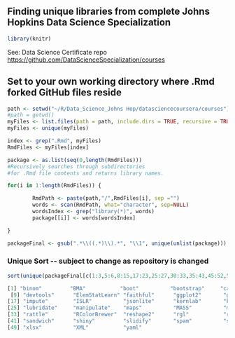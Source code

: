 ## Finding unique libraries from complete Johns Hopkins Data Science Specialization

```R
library(knitr)
```

See: Data Science Certificate repo
https://github.com/DataScienceSpecialization/courses

## Set to your own working directory where .Rmd forked GitHub files reside

```R
path <- setwd("~/R/Data_Science_Johns Hop/datasciencecoursera/courses")
#path = getwd()
myFiles <- list.files(path = path, include.dirs = TRUE, recursive = TRUE)
myFiles <- unique(myFiles)

index <- grep(".Rmd", myFiles)
RmdFiles <- myFiles[index]

package <- as.list(seq(0,length(RmdFiles)))
#Recursively searches through subdirectories
#for .Rmd file contents and returns library names.

for(i in 1:length(RmdFiles)) {

        RmdPath <- paste(path,"/",RmdFiles[i], sep ="")
        words <- scan(RmdPath, what="character", sep=NULL)
        wordsIndex <- grep("library(*)", words)
        package[[i]] <- words[wordsIndex]

}

packageFinal <- gsub(".*\\((.*)\\).*", "\\1", unique(unlist(package)))
```

### Unique Sort -- subject to change as repository is changed

```R
sort(unique(packageFinal[c(1:3,5:6,8:15,17:23,25:27,30:33,35:43,45:52,55:63,58:70,73,74)]))
```

```R
[1] "binom"         "BMA"           "boot"          "bootstrap"     "car"           "caret"         "datasets"      "data.table"
 [9] "devtools"      "ElemStatLearn" "faithful"      "ggplot2"       "googleVis)"    "hexbin"        "Hmisc"         "httr"
[17] "impute"        "ISLR"          "jsonlite"      "kernlab"       "knitr"         "lattice"       "leaps"         "library)"
[25] "lubridate"     "manipulate"    "maps"          "MASS"          "methods"       "pander"        "plyr"          "quantmod"
[33] "rattle"        "RColorBrewer"  "reshape2"      "rgl"           "rhdf5"         "rjson"         "rMaps"         "rmarkdown"
[41] "sandwich"      "shiny"         "slidify"       "spam"          "splines"       "stringr"       "tsModel)"      "UsingR"
[49] "xlsx"          "XML"           "yaml"
```
